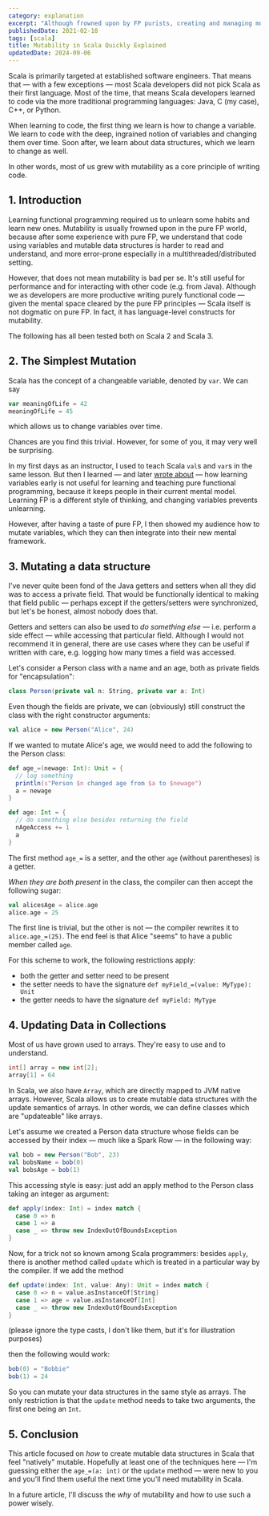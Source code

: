 ```yaml
---
category: explanation
excerpt: "Although frowned upon by FP purists, creating and managing mutable data structures is important in any language: Explore Scala's first-class mutability features"
publishedDate: 2021-02-18
tags: [scala]
title: Mutability in Scala Quickly Explained
updatedDate: 2024-09-06
---
```


Scala is primarily targeted at established software engineers. That means that &mdash; with a few exceptions &mdash; most Scala developers did not pick Scala as their first language. Most of the time, that means Scala developers learned to code via the more traditional programming languages: Java, C (my case), C++, or Python.

When learning to code, the first thing we learn is how to change a variable. We learn to code with the deep, ingrained notion of variables and changing them over time. Soon after, we learn about data structures, which we learn to change as well.

In other words, most of us grew with mutability as a core principle of writing code.

## 1. Introduction

Learning functional programming required us to unlearn some habits and learn new ones. Mutability is usually frowned upon in the pure FP world, because after some experience with pure FP, we understand that code using variables and mutable data structures is harder to read and understand, and more error-prone especially in a multithreaded/distributed setting.

However, that does not mean mutability is bad per se. It's still useful for performance and for interacting with other code (e.g. from Java). Although we as developers are more productive writing purely functional code &mdash; given the mental space cleared by the pure FP principles &mdash; Scala itself is not dogmatic on pure FP. In fact, it has language-level constructs for mutability.

The following has all been tested both on Scala 2 and Scala 3.

## 2. The Simplest Mutation

Scala has the concept of a changeable variable, denoted by `var`. We can say

```scala
var meaningOfLife = 42
meaningOfLife = 45
```

which allows us to change variables over time.

Chances are you find this trivial. However, for some of you, it may very well be surprising.

In my first days as an instructor, I used to teach Scala `val`s and `var`s in the same lesson. But then I learned &mdash; and later [wrote about]("/variables/") &mdash; how learning variables early is not useful for learning and teaching pure functional programming, because it keeps people in their current mental model. Learning FP is a different style of thinking, and changing variables prevents unlearning.

However, after having a taste of pure FP, I then showed my audience how to mutate variables, which they can then integrate into their new mental framework.

## 3. Mutating a data structure

I've never quite been fond of the Java getters and setters when all they did was to access a private field. That would be functionally identical to making that field public &mdash; perhaps except if the getters/setters were synchronized, but let's be honest, almost nobody does that.

Getters and setters can also be used to _do something else_ &mdash; i.e. perform a side effect &mdash; while accessing that particular field. Although I would not recommend it in general, there are use cases where they can be useful if written with care, e.g. logging how many times a field was accessed.

Let's consider a Person class with a name and an age, both as private fields for "encapsulation":

```scala
class Person(private val n: String, private var a: Int)
```

Even though the fields are private, we can (obviously) still construct the class with the right constructor arguments:

```scala
val alice = new Person("Alice", 24)
```

If we wanted to mutate Alice's age, we would need to add the following to the Person class:

```scala
def age_=(newage: Int): Unit = {
  // log something
  println(s"Person $n changed age from $a to $newage")
  a = newage
}

def age: Int = {
  // do something else besides returning the field
  nAgeAccess += 1
  a
}
```

The first method `age_=` is a setter, and the other `age` (without parentheses) is a getter.

_When they are both present_ in the class, the compiler can then accept the following sugar:

```scala
val alicesAge = alice.age
alice.age = 25
```

The first line is trivial, but the other is not &mdash; the compiler rewrites it to `alice.age_=(25)`. The end feel is that Alice "seems" to have a public member called `age`.

For this scheme to work, the following restrictions apply:

- both the getter and setter need to be present
- the setter needs to have the signature `def myField_=(value: MyType): Unit`
- the getter needs to have the signature `def myField: MyType`

## 4. Updating Data in Collections

Most of us have grown used to arrays. They're easy to use and to understand.

```java
int[] array = new int[2];
array[1] = 64
```

In Scala, we also have `Array`, which are directly mapped to JVM native arrays. However, Scala allows us to create mutable data structures with the update semantics of arrays. In other words, we can define classes which are "updateable" like arrays.

Let's assume we created a Person data structure whose fields can be accessed by their index &mdash; much like a Spark Row &mdash; in the following way:

```scala
val bob = new Person("Bob", 23)
val bobsName = bob(0)
val bobsAge = bob(1)
```

This accessing style is easy: just add an apply method to the Person class taking an integer as argument:

```scala
def apply(index: Int) = index match {
  case 0 => n
  case 1 => a
  case _ => throw new IndexOutOfBoundsException
}
```

Now, for a trick not so known among Scala programmers: besides `apply`, there is another method called `update` which is treated in a particular way by the compiler. If we add the method

```scala
def update(index: Int, value: Any): Unit = index match {
  case 0 => n = value.asInstanceOf[String]
  case 1 => age = value.asInstanceOf[Int]
  case _ => throw new IndexOutOfBoundsException
}
```

(please ignore the type casts, I don't like them, but it's for illustration purposes)

then the following would work:

```scala
bob(0) = "Bobbie"
bob(1) = 24
```

So you can mutate your data structures in the same style as arrays. The only restriction is that the `update` method needs to take two arguments, the first one being an `Int`.

## 5. Conclusion

This article focused on _how_ to create mutable data structures in Scala that feel "natively" mutable. Hopefully at least one of the techniques here &mdash; I'm guessing either the `age_=(a: int)` or the `update` method &mdash; were new to you and you'll find them useful the next time you'll need mutability in Scala.

In a future article, I'll discuss the _why_ of mutability and how to use such a power wisely.
